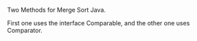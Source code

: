 Two Methods for Merge Sort Java.

First one uses the interface Comparable, and the other one uses Comparator.